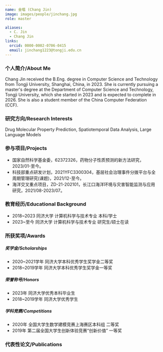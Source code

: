 ```yaml
---
name: 金唱 (Chang Jin)
image: images/people/jinchang.jpg
role: master

aliases:
  - C. Jin
  - Chang Jin
links:
  orcid: 0000-0002-0706-0415
  email: jinchang1223@tongji.edu.cn
---
```


### 个人简介/About Me
Chang Jin received the B.Eng. degree in Computer Science and Technology from Tongji University, Shanghai, China, in 2023. She is currently pursuing a master's degree at the Department of Computer Science and Technology, Tongji University, which she started in 2023 and is expected to complete in 2026. She is also a student member of the China Computer Federation (CCF).

### 研究方向/Research Interests
Drug Molecular Property Prediction, Spatiotemporal Data Analysis, Large Language Models

### 参与项目/Projects
- 国家自然科学基金委，62372326，药物分子性质预测的新方法研究，2023/01-至今。 
- 科技部重点研发计划，2021YFC3300304，基层社会治理事件分拨平台与全周期管理研究(课题)，2021/12-至今。
- 海洋交叉重点项目，ZD-21-202101，长江口海洋环境与灾害智能监测与应用研究，2021/08-2023/07。

### 教育经历/Educational Background
- 2018~2023 同济大学 计算机科学与技术专业 本科/学士
- 2023~至今 同济大学 计算机科学与技术专业 研究生/硕士在读

### 所获奖项/Awards

##### 奖学金/Scholarships
- 2020~2021学年 同济大学本科优秀学生奖学金二等奖
- 2018~2019学年 同济大学本科优秀学生奖学金一等奖

##### 荣誉称号/Honors
- 2023年 同济大学优秀本科毕业生
- 2018~2019学年 同济大学优秀学生
  
##### 学科竞赛/Competitions
- 2020年 全国大学生数学建模竞赛上海赛区本科组 二等奖
- 2019年 第二届全国大学生创新体验竞赛“创新价值” 一等奖

### 代表性论文/Publications
